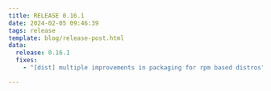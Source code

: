 ```yaml
---
title: RELEASE 0.16.1
date: 2024-02-05 09:46:39
tags: release
template: blog/release-post.html
data:
  release: 0.16.1
  fixes:
    - "[dist] multiple improvements in packaging for rpm based distros"

---
```

